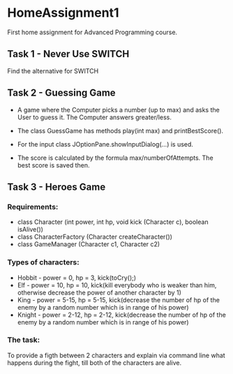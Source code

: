 # HomeAssignment1
First home assignment for Advanced Programming course.

## Task 1 - Never Use SWITCH
Find the alternative for SWITCH

## Task 2 - Guessing Game
* A game where the Computer picks a number (up to max) and asks the User to guess it. The Computer answers greater/less. 

* The class GuessGame has methods play(int max) and printBestScore().

* For the input class JOptionPane.showInputDialog(...) is used.

* The score is calculated by the formula max/numberOfAttempts. The best score is saved then.

## Task 3 - Heroes Game
### Requirements:
* class Character (int power, int hp, void kick (Character c), boolean isAlive())
* class CharacterFactory (Character createCharacter()) 
* class GameManager (Character c1, Character c2)

### Types of characters:
* Hobbit - power = 0, hp = 3, kick(toCry();)
* Elf - power = 10, hp = 10, kick(kill everybody who is weaker than him, otherwise decrease the power of another character by 1)
* King - power = 5-15, hp = 5-15, kick(decrease the number of hp of the enemy by a random number which is in range of his power)
* Knight - power = 2-12, hp = 2-12, kick(decrease the number of hp of the enemy by a random number which is in range of his power)

### The task:
To provide a figth between 2 characters and explain via command line what happens during the fight, till both of the characters are alive.
